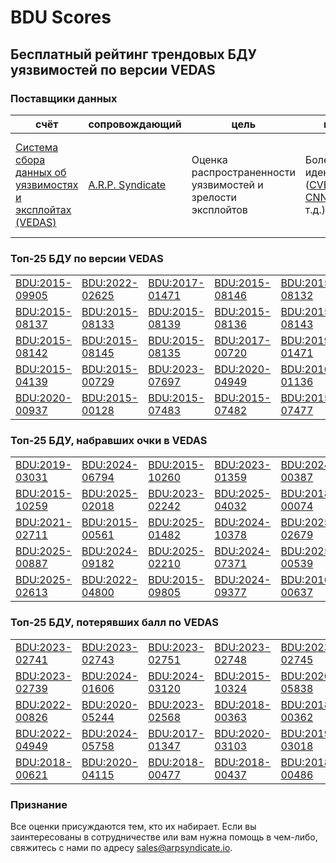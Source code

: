 
# BDU Scores
## Бесплатный рейтинг трендовых БДУ уязвимостей по версии VEDAS

### Поставщики данных
| счёт | cопровождающий | цель | покрытие | определение | частота |
| ----- | ---------- | ------- | -------- | ----------- | --------- |
| [Система сбора данных об уязвимостях и эксплойтах (VEDAS)](https://vedas.arpsyndicate.io) | [A.R.P. Syndicate](https://www.arpsyndicate.io) | Оценка распространенности уязвимостей и зрелости эксплойтов | Более 50 идентификаторов ([CVE](https://github.com/ARPSyndicate/cve-scores), [EUVD](https://github.com/ARPSyndicate/euvd-scores), [CNNVD](https://github.com/ARPSyndicate/cnnvd-scores), [BDU](https://github.com/ARPSyndicate/bdu-scores) и т.д.) | Аналитические данные с открытым исходным кодом (OSINT), полученные от [Exploit Observer](https://www.exploit.observer) | 6-8 часов |



<h3>Топ-25 БДУ по версии VEDAS</h3>

<table>
  <tr>
    <td><a href='https://vedas.arpsyndicate.io/?vuln=BDU:2015-09905'>BDU:2015-09905</a></td>
    <td><a href='https://vedas.arpsyndicate.io/?vuln=BDU:2022-02625'>BDU:2022-02625</a></td>
    <td><a href='https://vedas.arpsyndicate.io/?vuln=BDU:2017-01471'>BDU:2017-01471</a></td>
    <td><a href='https://vedas.arpsyndicate.io/?vuln=BDU:2015-08146'>BDU:2015-08146</a></td>
    <td><a href='https://vedas.arpsyndicate.io/?vuln=BDU:2015-08132'>BDU:2015-08132</a></td>
  </tr>
  <tr>
    <td><a href='https://vedas.arpsyndicate.io/?vuln=BDU:2015-08137'>BDU:2015-08137</a></td>
    <td><a href='https://vedas.arpsyndicate.io/?vuln=BDU:2015-08133'>BDU:2015-08133</a></td>
    <td><a href='https://vedas.arpsyndicate.io/?vuln=BDU:2015-08139'>BDU:2015-08139</a></td>
    <td><a href='https://vedas.arpsyndicate.io/?vuln=BDU:2015-08136'>BDU:2015-08136</a></td>
    <td><a href='https://vedas.arpsyndicate.io/?vuln=BDU:2015-08143'>BDU:2015-08143</a></td>
  </tr>
  <tr>
    <td><a href='https://vedas.arpsyndicate.io/?vuln=BDU:2015-08142'>BDU:2015-08142</a></td>
    <td><a href='https://vedas.arpsyndicate.io/?vuln=BDU:2015-08145'>BDU:2015-08145</a></td>
    <td><a href='https://vedas.arpsyndicate.io/?vuln=BDU:2015-08135'>BDU:2015-08135</a></td>
    <td><a href='https://vedas.arpsyndicate.io/?vuln=BDU:2017-00720'>BDU:2017-00720</a></td>
    <td><a href='https://vedas.arpsyndicate.io/?vuln=BDU:2019-01471'>BDU:2019-01471</a></td>
  </tr>
  <tr>
    <td><a href='https://vedas.arpsyndicate.io/?vuln=BDU:2015-04139'>BDU:2015-04139</a></td>
    <td><a href='https://vedas.arpsyndicate.io/?vuln=BDU:2015-00729'>BDU:2015-00729</a></td>
    <td><a href='https://vedas.arpsyndicate.io/?vuln=BDU:2023-07697'>BDU:2023-07697</a></td>
    <td><a href='https://vedas.arpsyndicate.io/?vuln=BDU:2020-04949'>BDU:2020-04949</a></td>
    <td><a href='https://vedas.arpsyndicate.io/?vuln=BDU:2016-01136'>BDU:2016-01136</a></td>
  </tr>
  <tr>
    <td><a href='https://vedas.arpsyndicate.io/?vuln=BDU:2020-00937'>BDU:2020-00937</a></td>
    <td><a href='https://vedas.arpsyndicate.io/?vuln=BDU:2015-00128'>BDU:2015-00128</a></td>
    <td><a href='https://vedas.arpsyndicate.io/?vuln=BDU:2015-07483'>BDU:2015-07483</a></td>
    <td><a href='https://vedas.arpsyndicate.io/?vuln=BDU:2015-07482'>BDU:2015-07482</a></td>
    <td><a href='https://vedas.arpsyndicate.io/?vuln=BDU:2015-07477'>BDU:2015-07477</a></td>
  </tr>
</table>


<h3>Топ-25 БДУ, набравших очки в VEDAS</h3>

<table>
  <tr>
    <td><a href='https://vedas.arpsyndicate.io/?vuln=BDU:2019-03031'>BDU:2019-03031</a></td>
    <td><a href='https://vedas.arpsyndicate.io/?vuln=BDU:2024-06794'>BDU:2024-06794</a></td>
    <td><a href='https://vedas.arpsyndicate.io/?vuln=BDU:2015-10260'>BDU:2015-10260</a></td>
    <td><a href='https://vedas.arpsyndicate.io/?vuln=BDU:2023-01359'>BDU:2023-01359</a></td>
    <td><a href='https://vedas.arpsyndicate.io/?vuln=BDU:2024-00387'>BDU:2024-00387</a></td>
  </tr>
  <tr>
    <td><a href='https://vedas.arpsyndicate.io/?vuln=BDU:2015-10259'>BDU:2015-10259</a></td>
    <td><a href='https://vedas.arpsyndicate.io/?vuln=BDU:2025-02018'>BDU:2025-02018</a></td>
    <td><a href='https://vedas.arpsyndicate.io/?vuln=BDU:2023-02242'>BDU:2023-02242</a></td>
    <td><a href='https://vedas.arpsyndicate.io/?vuln=BDU:2025-04032'>BDU:2025-04032</a></td>
    <td><a href='https://vedas.arpsyndicate.io/?vuln=BDU:2018-00074'>BDU:2018-00074</a></td>
  </tr>
  <tr>
    <td><a href='https://vedas.arpsyndicate.io/?vuln=BDU:2021-02711'>BDU:2021-02711</a></td>
    <td><a href='https://vedas.arpsyndicate.io/?vuln=BDU:2015-00561'>BDU:2015-00561</a></td>
    <td><a href='https://vedas.arpsyndicate.io/?vuln=BDU:2025-01482'>BDU:2025-01482</a></td>
    <td><a href='https://vedas.arpsyndicate.io/?vuln=BDU:2024-10378'>BDU:2024-10378</a></td>
    <td><a href='https://vedas.arpsyndicate.io/?vuln=BDU:2025-02679'>BDU:2025-02679</a></td>
  </tr>
  <tr>
    <td><a href='https://vedas.arpsyndicate.io/?vuln=BDU:2025-00887'>BDU:2025-00887</a></td>
    <td><a href='https://vedas.arpsyndicate.io/?vuln=BDU:2024-09182'>BDU:2024-09182</a></td>
    <td><a href='https://vedas.arpsyndicate.io/?vuln=BDU:2025-02210'>BDU:2025-02210</a></td>
    <td><a href='https://vedas.arpsyndicate.io/?vuln=BDU:2024-07371'>BDU:2024-07371</a></td>
    <td><a href='https://vedas.arpsyndicate.io/?vuln=BDU:2025-00539'>BDU:2025-00539</a></td>
  </tr>
  <tr>
    <td><a href='https://vedas.arpsyndicate.io/?vuln=BDU:2025-02613'>BDU:2025-02613</a></td>
    <td><a href='https://vedas.arpsyndicate.io/?vuln=BDU:2022-04800'>BDU:2022-04800</a></td>
    <td><a href='https://vedas.arpsyndicate.io/?vuln=BDU:2015-09805'>BDU:2015-09805</a></td>
    <td><a href='https://vedas.arpsyndicate.io/?vuln=BDU:2024-09377'>BDU:2024-09377</a></td>
    <td><a href='https://vedas.arpsyndicate.io/?vuln=BDU:2016-00637'>BDU:2016-00637</a></td>
  </tr>
</table>


<h3>Топ-25 БДУ, потерявших балл по VEDAS</h3>

<table>
  <tr>
    <td><a href='https://vedas.arpsyndicate.io/?vuln=BDU:2023-02741'>BDU:2023-02741</a></td>
    <td><a href='https://vedas.arpsyndicate.io/?vuln=BDU:2023-02743'>BDU:2023-02743</a></td>
    <td><a href='https://vedas.arpsyndicate.io/?vuln=BDU:2023-02751'>BDU:2023-02751</a></td>
    <td><a href='https://vedas.arpsyndicate.io/?vuln=BDU:2023-02748'>BDU:2023-02748</a></td>
    <td><a href='https://vedas.arpsyndicate.io/?vuln=BDU:2023-02745'>BDU:2023-02745</a></td>
  </tr>
  <tr>
    <td><a href='https://vedas.arpsyndicate.io/?vuln=BDU:2023-02739'>BDU:2023-02739</a></td>
    <td><a href='https://vedas.arpsyndicate.io/?vuln=BDU:2024-01606'>BDU:2024-01606</a></td>
    <td><a href='https://vedas.arpsyndicate.io/?vuln=BDU:2024-03120'>BDU:2024-03120</a></td>
    <td><a href='https://vedas.arpsyndicate.io/?vuln=BDU:2015-10324'>BDU:2015-10324</a></td>
    <td><a href='https://vedas.arpsyndicate.io/?vuln=BDU:2020-05838'>BDU:2020-05838</a></td>
  </tr>
  <tr>
    <td><a href='https://vedas.arpsyndicate.io/?vuln=BDU:2022-00826'>BDU:2022-00826</a></td>
    <td><a href='https://vedas.arpsyndicate.io/?vuln=BDU:2020-05244'>BDU:2020-05244</a></td>
    <td><a href='https://vedas.arpsyndicate.io/?vuln=BDU:2023-02568'>BDU:2023-02568</a></td>
    <td><a href='https://vedas.arpsyndicate.io/?vuln=BDU:2018-00363'>BDU:2018-00363</a></td>
    <td><a href='https://vedas.arpsyndicate.io/?vuln=BDU:2018-00362'>BDU:2018-00362</a></td>
  </tr>
  <tr>
    <td><a href='https://vedas.arpsyndicate.io/?vuln=BDU:2022-04949'>BDU:2022-04949</a></td>
    <td><a href='https://vedas.arpsyndicate.io/?vuln=BDU:2024-05758'>BDU:2024-05758</a></td>
    <td><a href='https://vedas.arpsyndicate.io/?vuln=BDU:2017-01347'>BDU:2017-01347</a></td>
    <td><a href='https://vedas.arpsyndicate.io/?vuln=BDU:2020-03103'>BDU:2020-03103</a></td>
    <td><a href='https://vedas.arpsyndicate.io/?vuln=BDU:2019-03018'>BDU:2019-03018</a></td>
  </tr>
  <tr>
    <td><a href='https://vedas.arpsyndicate.io/?vuln=BDU:2018-00621'>BDU:2018-00621</a></td>
    <td><a href='https://vedas.arpsyndicate.io/?vuln=BDU:2020-04115'>BDU:2020-04115</a></td>
    <td><a href='https://vedas.arpsyndicate.io/?vuln=BDU:2018-00477'>BDU:2018-00477</a></td>
    <td><a href='https://vedas.arpsyndicate.io/?vuln=BDU:2018-00437'>BDU:2018-00437</a></td>
    <td><a href='https://vedas.arpsyndicate.io/?vuln=BDU:2018-00486'>BDU:2018-00486</a></td>
  </tr>
</table>


### Признание
Все оценки присуждаются тем, кто их набирает.
Если вы заинтересованы в сотрудничестве или вам нужна помощь в чем-либо, свяжитесь с нами по адресу [sales@arpsyndicate.io](mailto:sales@arpsyndicate.io).

